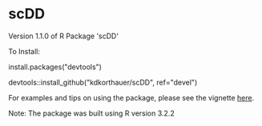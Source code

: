 # scDD
Version 1.1.0 of R Package 'scDD'

To Install:

install.packages("devtools")

devtools::install_github("kdkorthauer/scDD", ref="devel")

For examples and tips on using the package, please see the vignette [here](https://github.com/kdkorthauer/scDD/blob/master/vignettes/scDD.pdf).

Note: The package was built using R version 3.2.2
